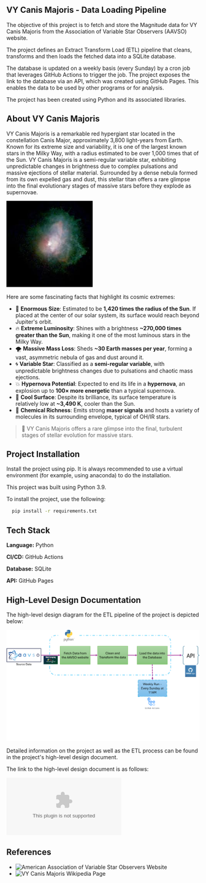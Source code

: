 ## VY Canis Majoris - Data Loading Pipeline

The objective of this project is to fetch and store the Magnitude data for VY Canis Majoris from the Association of Variable Star Observers (AAVSO) website. 

The project defines an Extract Transform Load (ETL) pipeline that cleans, transforms and then loads the fetched data into a SQLite database.

The database is updated on a weekly basis (every Sunday) by a cron job that leverages GitHub Actions to trigger the job.
The project exposes the link to the database via an API, which was created using GitHub Pages. This enables the data to be used by other programs or for analysis.

The project has been created using Python and its associated libraries. 

## About VY Canis Majoris

VY Canis Majoris is a remarkable red hypergiant star located in the constellation Canis Major, approximately 3,800 light-years from Earth. Known for its extreme size and variability, it is one of the largest known stars in the Milky Way, with a radius estimated to be over 1,000 times that of the Sun. VY Canis Majoris is a semi-regular variable star, exhibiting unpredictable changes in brightness due to complex pulsations and massive ejections of stellar material. Surrounded by a dense nebula formed from its own expelled gas and dust, this stellar titan offers a rare glimpse into the final evolutionary stages of massive stars before they explode as supernovae.

![VY Canis Majoris](https://github.com/abbeymaj80/my-ml-datasets/blob/master/screenshots/canis_majoris/vy_canis_majoris.jpg)

 Here are some fascinating facts that highlight its cosmic extremes:

- 🌌 **Enormous Size**: Estimated to be **1,420 times the radius of the Sun**. If placed at the center of our solar system, its surface would reach beyond Jupiter's orbit.
- 🔥 **Extreme Luminosity**: Shines with a brightness **~270,000 times greater than the Sun**, making it one of the most luminous stars in the Milky Way.
- 🌪️ **Massive Mass Loss**: Sheds **~30 Earth masses per year**, forming a vast, asymmetric nebula of gas and dust around it.
- 🌀 **Variable Star**: Classified as a **semi-regular variable**, with unpredictable brightness changes due to pulsations and chaotic mass ejections.
- 💥 **Hypernova Potential**: Expected to end its life in a **hypernova**, an explosion up to **100× more energetic** than a typical supernova.
- 🧊 **Cool Surface**: Despite its brilliance, its surface temperature is relatively low at **~3,490 K**, cooler than the Sun.
- 🧪 **Chemical Richness**: Emits strong **maser signals** and hosts a variety of molecules in its surrounding envelope, typical of OH/IR stars.

> 🧭 VY Canis Majoris offers a rare glimpse into the final, turbulent stages of stellar evolution for massive stars.


## Project Installation

Install the project using pip. It is always recommended to use a virtual environment (for example, using anaconda) to do the installation.

This project was built using Python 3.9.

To install the project, use the following: 

```bash
  pip install -r requirements.txt
```
    
## Tech Stack

**Language:** Python

**CI/CD:** GitHub Actions

**Database:** SQLite

**API:** GitHub Pages

## High-Level Design Documentation

The high-level design diagram for the ETL pipeline of the project is depicted below:

![High-Level Design Diagram](https://github.com/abbeymaj80/my-ml-datasets/blob/master/screenshots/canis_majoris/High_Level_Design.png)

Detailed information on the project as well as the ETL process can be found in the project's high-level design document.

The link to the high-level design document is as follows:

![VY Canis Majoris Magnitude Data Load - High-Level Design Document](https://github.com/abbeymaj80/my-ml-datasets/raw/refs/heads/master/Design_Docs/VYCMA_Load_Data_HLD.docx)

## References

- ![American Association of Variable Star Observers Website](https://www.aavso.org/)
- ![VY Canis Majoris Wikipedia Page](https://en.wikipedia.org/wiki/VY_Canis_Majoris)